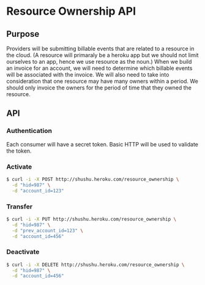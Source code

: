 # Resource Ownership API

## Purpose

Providers will be submitting billable events that are related to a resource in
the cloud. (A resource will primaraly be a heroku app but we should not limit
ourselves to an app, hence we use resource as the noun.) When we build an
invoice for an account, we will need to determine which billable events will
be associated with the invoice. We will also need to take into consideration
that one resource may have many owners within a period. We should only invoice
the owners for the period of time that they owned the resource.

## API

### Authentication

Each consumer will have a secret token. Basic HTTP will be used to validate the
token.

### Activate

```bash
$ curl -i -X POST http://shushu.heroku.com/resource_ownership \
  -d "hid=987" \
  -d "account_id=123"

```

### Transfer

```bash
$ curl -i -X PUT http://shushu.heroku.com/resource_ownership \
  -d "hid=987" \
  -d "prev_account_id=123" \
  -d "account_id=456"
```

### Deactivate

```bash
$ curl -i -X DELETE http://shushu.heroku.com/resource_ownership \
  -d "hid=987" \
  -d "account_id=456"
```


